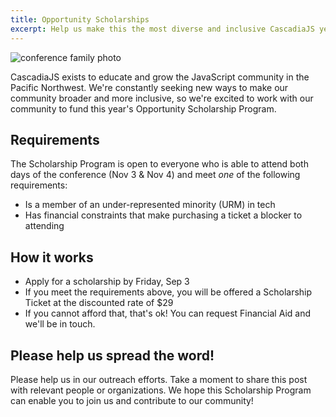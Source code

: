 ```yaml
---
title: Opportunity Scholarships
excerpt: Help us make this the most diverse and inclusive CascadiaJS yet!
---
```


![conference family photo](/images/cjs19-family.jpg)

CascadiaJS exists to educate and grow the JavaScript community in the Pacific Northwest. We're constantly seeking new ways to make our community broader and more inclusive, so we're excited to work with our community to fund this year's Opportunity Scholarship Program.

## Requirements

The Scholarship Program is open to everyone who is able to attend both days of the conference (Nov 3 &amp; Nov 4) and meet *one* of the following requirements:

- Is a member of an under-represented minority (URM) in tech
- Has financial constraints that make purchasing a ticket a blocker to attending

## How it works

- Apply for a scholarship by <span class="highlight warning">Friday, Sep 3</a>
- If you meet the requirements above, you will be offered a Scholarship Ticket at the discounted rate of $29
- If you cannot afford that, that's ok! You can request Financial Aid and we'll be in touch.

## Please help us spread the word!

Please help us in our outreach efforts. Take a moment to share this post with relevant people or organizations. We hope this Scholarship Program can enable you to join us and contribute to our community!


